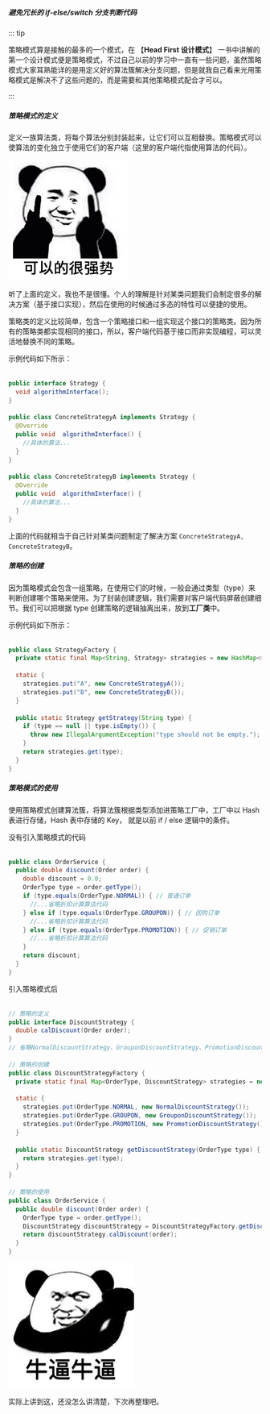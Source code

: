 ##### 避免冗长的 if-else/switch 分支判断代码

<!-- <img src="../.vuepress/public/171a0bc1f0e1fcba" alt="img" style="zoom:50%;" /> -->

::: tip

策略模式算是接触的最多的一个模式，在 【**Head First 设计模式**】 一书中讲解的第一个设计模式便是策略模式，不过自己以前的学习中一直有一些问题，虽然策略模式大家耳熟能详的是用定义好的算法簇解决分支问题，但是就我自己看来光用策略模式是解决不了这些问题的，而是需要和其他策略模式配合才可以。

:::

##### 策略模式的定义

定义一族算法类，将每个算法分别封装起来，让它们可以互相替换。策略模式可以使算法的变化独立于使用它们的客户端（这里的客户端代指使用算法的代码）。

![img](../.vuepress/public/001FECE9.png)

听了上面的定义，我也不是很懂。个人的理解是针对某类问题我们会制定很多的解决方案（基于接口实现），然后在使用的时候通过多态的特性可以便捷的使用。

策略类的定义比较简单，包含一个策略接口和一组实现这个接口的策略类。因为所有的策略类都实现相同的接口，所以，客户端代码基于接口而非实现编程，可以灵活地替换不同的策略。

示例代码如下所示：

```java

public interface Strategy {
  void algorithmInterface();
}

public class ConcreteStrategyA implements Strategy {
  @Override
  public void  algorithmInterface() {
    //具体的算法...
  }
}

public class ConcreteStrategyB implements Strategy {
  @Override
  public void  algorithmInterface() {
    //具体的算法...
  }
}
```

上面的代码就相当于自己针对某类问题制定了解决方案 `ConcreteStrategyA, ConcreteStrategyB`。

##### 策略的创建

因为策略模式会包含一组策略，在使用它们的时候，一般会通过类型（type）来判断创建哪个策略来使用。为了封装创建逻辑，我们需要对客户端代码屏蔽创建细节。我们可以把根据 type 创建策略的逻辑抽离出来，放到**工厂类**中。

示例代码如下所示：

```java

public class StrategyFactory {
  private static final Map<String, Strategy> strategies = new HashMap<>();

  static {
    strategies.put("A", new ConcreteStrategyA());
    strategies.put("B", new ConcreteStrategyB());
  }

  public static Strategy getStrategy(String type) {
    if (type == null || type.isEmpty()) {
      throw new IllegalArgumentException("type should not be empty.");
    }
    return strategies.get(type);
  }
}
```

##### 策略模式的使用

使用策略模式创建算法簇，将算法簇根据类型添加进策略工厂中，工厂中以 Hash 表进行存储，Hash 表中存储的 Key， 就是以前 if / else 逻辑中的条件。

没有引入策略模式的代码

```java

public class OrderService {
  public double discount(Order order) {
    double discount = 0.0;
    OrderType type = order.getType();
    if (type.equals(OrderType.NORMAL)) { // 普通订单
      //...省略折扣计算算法代码
    } else if (type.equals(OrderType.GROUPON)) { // 团购订单
      //...省略折扣计算算法代码
    } else if (type.equals(OrderType.PROMOTION)) { // 促销订单
      //...省略折扣计算算法代码
    }
    return discount;
  }
}
```

引入策略模式后

```java

// 策略的定义
public interface DiscountStrategy {
  double calDiscount(Order order);
}
// 省略NormalDiscountStrategy、GrouponDiscountStrategy、PromotionDiscountStrategy类代码...

// 策略的创建
public class DiscountStrategyFactory {
  private static final Map<OrderType, DiscountStrategy> strategies = new HashMap<>();

  static {
    strategies.put(OrderType.NORMAL, new NormalDiscountStrategy());
    strategies.put(OrderType.GROUPON, new GrouponDiscountStrategy());
    strategies.put(OrderType.PROMOTION, new PromotionDiscountStrategy());
  }

  public static DiscountStrategy getDiscountStrategy(OrderType type) {
    return strategies.get(type);
  }
}

// 策略的使用
public class OrderService {
  public double discount(Order order) {
    OrderType type = order.getType();
    DiscountStrategy discountStrategy = DiscountStrategyFactory.getDiscountStrategy(type);
    return discountStrategy.calDiscount(order);
  }
}
```

![img](../.vuepress/public/002A9FFC.jpg)

实际上讲到这，还没怎么讲清楚，下次再整理吧。
